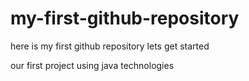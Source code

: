 # my-first-github-repository
here is my first github repository lets get started

our first project using java technologies

